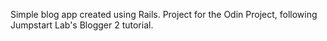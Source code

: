 Simple blog app created using Rails. Project for the Odin Project, following Jumpstart Lab's Blogger 2 tutorial.